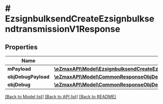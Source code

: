 # # EzsignbulksendCreateEzsignbulksendtransmissionV1Response

## Properties

Name | Type | Description | Notes
------------ | ------------- | ------------- | -------------
**mPayload** | [**\eZmaxAPI\Model\EzsignbulksendCreateEzsignbulksendtransmissionV1ResponseMPayload**](EzsignbulksendCreateEzsignbulksendtransmissionV1ResponseMPayload.md) |  |
**objDebugPayload** | [**\eZmaxAPI\Model\CommonResponseObjDebugPayload**](CommonResponseObjDebugPayload.md) |  | [optional]
**objDebug** | [**\eZmaxAPI\Model\CommonResponseObjDebug**](CommonResponseObjDebug.md) |  | [optional]

[[Back to Model list]](../../README.md#models) [[Back to API list]](../../README.md#endpoints) [[Back to README]](../../README.md)

